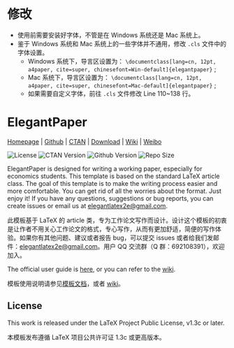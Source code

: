 # 修改

<!-- Author: Chuang Li -->
<!-- Email: lichuang52001@gmail.com -->

- 使用前需要安装好字体，不管是在 Windows 系统还是 Mac 系统上。
- 鉴于 Windows 系统和 Mac 系统上的一些字体并不通用，修改 ``.cls`` 文件中的字体设置。
  - Windows 系统下，导言区设置为：
    ``\documentclass[lang=cn, 12pt, a4paper, cite=super, chinesefont=Win-default]{elegantpaper}`` ;
  - Mac 系统下，导言区设置为：
    ``\documentclass[lang=cn, 12pt, a4paper, cite=super, chinesefont=Mac-default]{elegantpaper}`` ;
  - 如果需要自定义字体，前往 ``.cls`` 文件修改 Line 110~138 行。

<!-- Author: Dongsheng Deng -->
<!-- Email: ddswhu@outlook.com -->

# ElegantPaper

[Homepage](https://elegantlatex.org/) | [Github](https://github.com/ElegantLaTeX/ElegantPaper) | [CTAN](https://ctan.org/pkg/elegantpaper) | [Download](https://github.com/ElegantLaTeX/ElegantPaper/releases) | [Wiki](https://github.com/ElegantLaTeX/ElegantPaper/wiki) | [Weibo](https://weibo.com/elegantlatex)

![License](https://img.shields.io/ctan/l/elegantpaper.svg)
![CTAN Version](https://img.shields.io/ctan/v/elegantpaper.svg)
![Github Version](https://img.shields.io/github/release/ElegantLaTeX/ElegantPaper.svg)
![Repo Size](https://img.shields.io/github/repo-size/ElegantLaTeX/ElegantPaper.svg)



ElegantPaper is designed for writing a working paper, especially for economics students. This template is based on the standard LaTeX article class. The goal of this template is to make the writing process easier and more comfortable. You can get rid of all the worries about the format. Just enjoy it! If you have any questions, suggestions or bug reports, you can create issues or email us at elegantlatex2e@gmail.com.

此模板基于 LaTeX 的 article 类，专为工作论文写作而设计。设计这个模板的初衷是让作者不用关心工作论文的格式，专心写作，从而有更加舒适，简便的写作体验。如果你有其他问题、建议或者报告 bug，可以提交 issues 或者给我们发邮件：elegantlatex2e@gmail.com。用户 QQ 交流群（Q 群：692108391），欢迎加入。

The official user guide is [here](https://github.com/ElegantLaTeX/ElegantPaper/releases), or you can refer to the [wiki](https://github.com/ElegantLaTeX/ElegantPaper/wiki).

模板使用说明请参见[模板文档](https://github.com/ElegantLaTeX/ElegantPaper/releases)，或者 [wiki](https://github.com/ElegantLaTeX/ElegantPaper/wiki)。

## License

This work is released under the LaTeX Project Public License, v1.3c or later. 

本模板发布遵循 LaTeX 项目公共许可证 1.3c 或更高版本。 